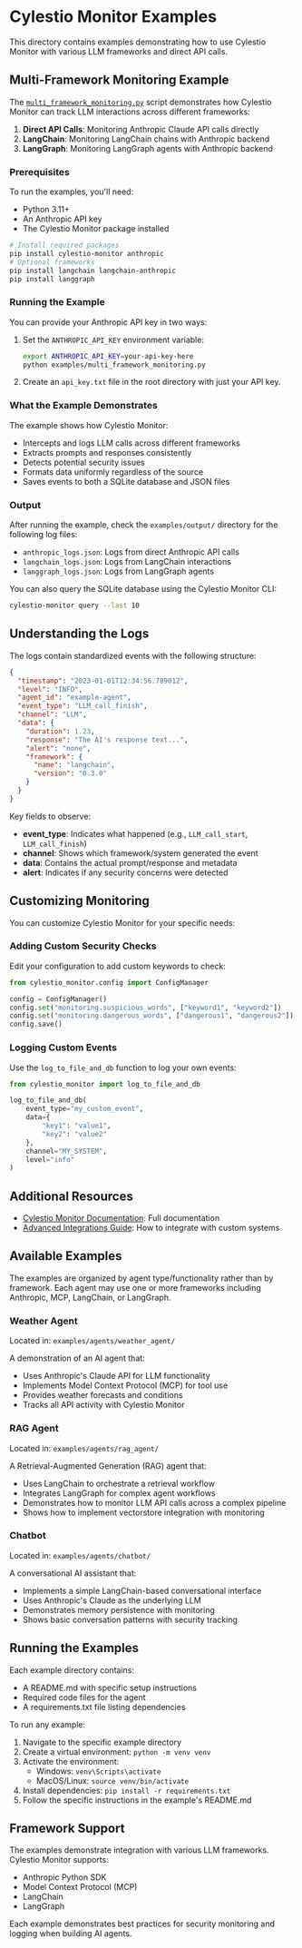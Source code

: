 # Cylestio Monitor Examples

This directory contains examples demonstrating how to use Cylestio Monitor with various LLM frameworks and direct API calls.

## Multi-Framework Monitoring Example

The [`multi_framework_monitoring.py`](./multi_framework_monitoring.py) script demonstrates how Cylestio Monitor can track LLM interactions across different frameworks:

1. **Direct API Calls**: Monitoring Anthropic Claude API calls directly
2. **LangChain**: Monitoring LangChain chains with Anthropic backend  
3. **LangGraph**: Monitoring LangGraph agents with Anthropic backend

### Prerequisites

To run the examples, you'll need:

- Python 3.11+
- An Anthropic API key
- The Cylestio Monitor package installed

```bash
# Install required packages
pip install cylestio-monitor anthropic
# Optional frameworks
pip install langchain langchain-anthropic
pip install langgraph
```

### Running the Example

You can provide your Anthropic API key in two ways:

1. Set the `ANTHROPIC_API_KEY` environment variable:
   ```bash
   export ANTHROPIC_API_KEY=your-api-key-here
   python examples/multi_framework_monitoring.py
   ```

2. Create an `api_key.txt` file in the root directory with just your API key.

### What the Example Demonstrates

The example shows how Cylestio Monitor:

- Intercepts and logs LLM calls across different frameworks
- Extracts prompts and responses consistently
- Detects potential security issues
- Formats data uniformly regardless of the source
- Saves events to both a SQLite database and JSON files

### Output

After running the example, check the `examples/output/` directory for the following log files:

- `anthropic_logs.json`: Logs from direct Anthropic API calls
- `langchain_logs.json`: Logs from LangChain interactions
- `langgraph_logs.json`: Logs from LangGraph agents

You can also query the SQLite database using the Cylestio Monitor CLI:

```bash
cylestio-monitor query --last 10
```

## Understanding the Logs

The logs contain standardized events with the following structure:

```json
{
  "timestamp": "2023-01-01T12:34:56.789012",
  "level": "INFO",
  "agent_id": "example-agent",
  "event_type": "LLM_call_finish",
  "channel": "LLM",
  "data": {
    "duration": 1.23,
    "response": "The AI's response text...",
    "alert": "none",
    "framework": {
      "name": "langchain",
      "version": "0.3.0"
    }
  }
}
```

Key fields to observe:

- **event_type**: Indicates what happened (e.g., `LLM_call_start`, `LLM_call_finish`)
- **channel**: Shows which framework/system generated the event
- **data**: Contains the actual prompt/response and metadata
- **alert**: Indicates if any security concerns were detected

## Customizing Monitoring

You can customize Cylestio Monitor for your specific needs:

### Adding Custom Security Checks

Edit your configuration to add custom keywords to check:

```python
from cylestio_monitor.config import ConfigManager

config = ConfigManager()
config.set("monitoring.suspicious_words", ["keyword1", "keyword2"])
config.set("monitoring.dangerous_words", ["dangerous1", "dangerous2"])
config.save()
```

### Logging Custom Events

Use the `log_to_file_and_db` function to log your own events:

```python
from cylestio_monitor import log_to_file_and_db

log_to_file_and_db(
    event_type="my_custom_event",
    data={
        "key1": "value1",
        "key2": "value2"
    },
    channel="MY_SYSTEM",
    level="info"
)
```

## Additional Resources

- [Cylestio Monitor Documentation](../docs/): Full documentation
- [Advanced Integrations Guide](../docs/advanced-topics/custom-integrations.md): How to integrate with custom systems

## Available Examples

The examples are organized by agent type/functionality rather than by framework. Each agent may use one or more frameworks including Anthropic, MCP, LangChain, or LangGraph.

### Weather Agent

Located in: `examples/agents/weather_agent/`

A demonstration of an AI agent that:
- Uses Anthropic's Claude API for LLM functionality
- Implements Model Context Protocol (MCP) for tool use
- Provides weather forecasts and conditions
- Tracks all API activity with Cylestio Monitor

### RAG Agent

Located in: `examples/agents/rag_agent/`

A Retrieval-Augmented Generation (RAG) agent that:
- Uses LangChain to orchestrate a retrieval workflow
- Integrates LangGraph for complex agent workflows
- Demonstrates how to monitor LLM API calls across a complex pipeline
- Shows how to implement vectorstore integration with monitoring

### Chatbot

Located in: `examples/agents/chatbot/`

A conversational AI assistant that:
- Implements a simple LangChain-based conversational interface
- Uses Anthropic's Claude as the underlying LLM
- Demonstrates memory persistence with monitoring
- Shows basic conversation patterns with security tracking

## Running the Examples

Each example directory contains:
- A README.md with specific setup instructions
- Required code files for the agent
- A requirements.txt file listing dependencies

To run any example:

1. Navigate to the specific example directory
2. Create a virtual environment: `python -m venv venv`
3. Activate the environment:
   - Windows: `venv\Scripts\activate`
   - MacOS/Linux: `source venv/bin/activate`
4. Install dependencies: `pip install -r requirements.txt`
5. Follow the specific instructions in the example's README.md

## Framework Support

The examples demonstrate integration with various LLM frameworks. Cylestio Monitor supports:

- Anthropic Python SDK
- Model Context Protocol (MCP)
- LangChain
- LangGraph

Each example demonstrates best practices for security monitoring and logging when building AI agents. 